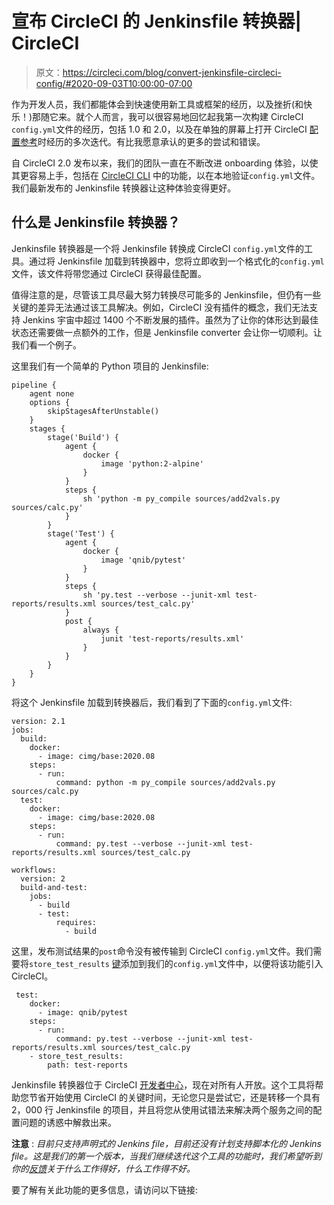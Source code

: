 # 宣布 CircleCI 的 Jenkinsfile 转换器| CircleCI

> 原文：<https://circleci.com/blog/convert-jenkinsfile-circleci-config/#2020-09-03T10:00:00-07:00>

作为开发人员，我们都能体会到快速使用新工具或框架的经历，以及挫折(和快乐！)那随它来。就个人而言，我可以很容易地回忆起我第一次构建 CircleCI `config.yml`文件的经历，包括 1.0 和 2.0，以及在单独的屏幕上打开 CircleCI [配置参考](https://circleci.com/docs/configuration-reference/)时经历的多次迭代。有比我愿意承认的更多的尝试和错误。

自 CircleCI 2.0 发布以来，我们的团队一直在不断改进 onboarding 体验，以使其更容易上手，包括在 [CircleCI CLI](https://circleci.com/docs/local-cli/#validate-a-circleci-config) 中的功能，以在本地验证`config.yml`文件。我们最新发布的 Jenkinsfile 转换器让这种体验变得更好。

## 什么是 Jenkinsfile 转换器？

Jenkinsfile 转换器是一个将 Jenkinsfile 转换成 CircleCI `config.yml`文件的工具。通过将 Jenkinsfile 加载到转换器中，您将立即收到一个格式化的`config.yml`文件，该文件将带您通过 CircleCI 获得最佳配置。

值得注意的是，尽管该工具尽最大努力转换尽可能多的 Jenkinsfile，但仍有一些关键的差异无法通过该工具解决。例如，CircleCI 没有插件的概念，我们无法支持 Jenkins 宇宙中超过 1400 个不断发展的插件。虽然为了让你的体形达到最佳状态还需要做一点额外的工作，但是 Jenkinsfile converter 会让你一切顺利。让我们看一个例子。

这里我们有一个简单的 Python 项目的 Jenkinsfile:

```
pipeline {
    agent none
    options {
        skipStagesAfterUnstable()
    }
    stages {
        stage('Build') {
            agent {
                docker {
                    image 'python:2-alpine'
                }
            }
            steps {
                sh 'python -m py_compile sources/add2vals.py sources/calc.py'
            }
        }
        stage('Test') {
            agent {
                docker {
                    image 'qnib/pytest'
                }
            }
            steps {
                sh 'py.test --verbose --junit-xml test-reports/results.xml sources/test_calc.py'
            }
            post {
                always {
                    junit 'test-reports/results.xml'
                }
            }
        }
    }
} 
```

将这个 Jenkinsfile 加载到转换器后，我们看到了下面的`config.yml`文件:

```
version: 2.1
jobs:
  build:
    docker:
      - image: cimg/base:2020.08
    steps:
      - run:
          command: python -m py_compile sources/add2vals.py sources/calc.py
  test:
    docker:
      - image: cimg/base:2020.08
    steps:
      - run:
          command: py.test --verbose --junit-xml test-reports/results.xml sources/test_calc.py

workflows:
  version: 2
  build-and-test:
    jobs:
      - build
      - test:
          requires:
            - build 
```

这里，发布测试结果的`post`命令没有被传输到 CircleCI `config.yml`文件。我们需要将`store_test_results` [键](https://circleci.com/docs/configuration-reference/#store_test_results)添加到我们的`config.yml`文件中，以便将该功能引入 CircleCI。

```
 test:
    docker:
      - image: qnib/pytest
    steps:
      - run:
          command: py.test --verbose --junit-xml test-reports/results.xml sources/test_calc.py
	- store_test_results:
	    path: test-reports 
```

Jenkinsfile 转换器位于 CircleCI [开发者中心](https://circleci.com/developer)，现在对所有人开放。这个工具将帮助您节省开始使用 CircleCI 的关键时间，无论您只是尝试它，还是转移一个具有 2，000 行 Jenkinsfile 的项目，并且将您从使用试错法来解决两个服务之间的配置问题的诱惑中解救出来。

**注意** : *目前只支持声明式的 Jenkins file，目前还没有计划支持脚本化的 Jenkins file。这是我们的第一个版本，当我们继续迭代这个工具的功能时，我们希望听到你的[反馈](https://support.circleci.com/hc/en-us/requests/new?ticket_form_id=855268&ticket_fields_360009708494=JFC)关于什么工作得好，什么工作得不好。*

要了解有关此功能的更多信息，请访问以下链接: